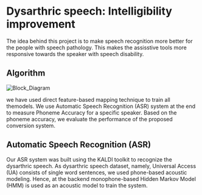 # Dysarthric speech: Intelligibility improvement

The idea behind this project is to make speech recognition more better for the people with speech pathology. This makes the assisstive tools more responsive towards the speaker with speech disability.

## Algorithm
![Block_Diagram](https://user-images.githubusercontent.com/47143544/56799294-45cb8800-6836-11e9-9591-398fbedf8859.jpg)

we have used direct feature-based mapping technique to train all themodels. We use Automatic Speech Recognition (ASR) system at the end to measure Phoneme Accuracy for a specific speaker. Based on the phoneme accuracy, we evaluate the performance of the proposed conversion system.

## Automatic Speech Recognition (ASR)

Our ASR system was built using the KALDI toolkit to recognize the dysarthric speech. As dysarthric speech dataset, namely, Universal Access (UA) consists of single word sentences, we used phone-based acoustic modeling. Hence, at the backend  monophone-based Hidden Markov Model (HMM) is used as an acoustic model to train the system.

